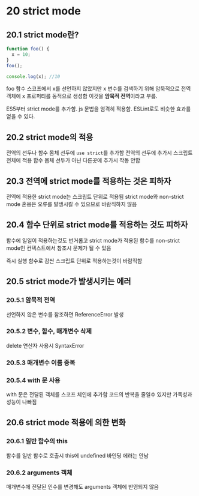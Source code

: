# 20 strict mode

## 20.1 strict mode란?

```javascript
function foo() {
  x = 10;
}
foo();

console.log(x); //10
```

foo 함수 스코프에서 x를 선언하지 않았지만 x 변수를 검색하기 위해 암묵적으로 전역 객체에 x 프로퍼티를 동적으로 생성함
이것을 **암묵적 전역**이라고 부름.

ES5부터 strict mode를 추가함. js 문법을 엄격히 적용함.
ESLint로도 비슷한 효과를 얻을 수 있다.

## 20.2 strict mode의 적용

전역의 선두나 함수 몸체 선두에 `use strict`를 추가함
전역의 선두에 추가시 스크립트 전체에 적용
함수 몸체 선두가 아닌 다른곳에 추가시 작동 안함

## 20.3 전역에 strict mode를 적용하는 것은 피하자

전역에 적용한 strict mode는 스크립트 단위로 적용됨
strict mode와 non-strict mode 혼용은 오류를 발생시킬 수 있으므로 바람직하지 않음

## 20.4 함수 단위로 strict mode를 적용하는 것도 피하자

함수에 일일이 적용하는것도 번거롭고
strict mode가 적용된 함수를 non-strict mode인 컨텍스트에서 참조시 문제가 될 수 있음

즉시 실행 함수로 감싼 스크립트 단위로 적용하는것이 바람직함

## 20.5 strict mode가 발생시키는 에러

### 20.5.1 암묵적 전역

선언하지 않은 변수를 참조하면 ReferenceError 발생

### 20.5.2 변수, 함수, 매개변수 삭제

delete 연산자 사용시 SyntaxError

### 20.5.3 매개변수 이름 중복

### 20.5.4 with 문 사용

with 문은 전달된 객체를 스코프 체인에 추가함
코드의 반복을 줄일수 있지만 가독성과 성능이 나빠짐

## 20.6 strict mode 적용에 의한 변화

### 20.6.1 일반 함수의 this

함수를 일반 함수로 호출시 this에 undefined 바인딩
에러는 안남

### 20.6.2 arguments 객체

매개변수에 전달된 인수를 변경해도 arguments 객체에 반영되지 않음
